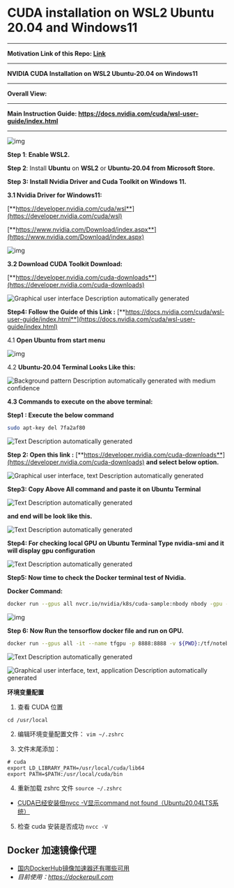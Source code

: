 # CUDA installation on WSL2 Ubuntu 20.04 and Windows11 
---

**Motivation Link of this Repo: [Link](https://2022.ubucon.asia/sessions/cuda-with-wsl2-and-ubuntu-without-docker/)**

---

**NVIDIA CUDA Installation on WSL2 Ubuntu-20.04 on Windows11**

---

**Overall View:**

---

**Main Instruction Guide: https://docs.nvidia.com/cuda/wsl-user-guide/index.html**     

---

![img](https://raw.githubusercontent.com/ashishpatel26/Cuda-installation-on-WSL2-Ubuntu-20.04-and-Windows11/main/Images/clip_image002.jpg)

**Step 1**: **Enable WSL2.**

**Step 2**: Install **Ubuntu** on **WSL2** or **Ubuntu-20.04 from Microsoft Store.**

**Step 3: Install Nvidia Driver and Cuda Toolkit on Windows 11.**

**3.1 Nvidia Driver for Windows11:**

[**https://developer.nvidia.com/cuda/wsl**](https://developer.nvidia.com/cuda/wsl)

[**https://www.nvidia.com/Download/index.aspx**](https://www.nvidia.com/Download/index.aspx)

![img](https://raw.githubusercontent.com/ashishpatel26/Cuda-installation-on-WSL2-Ubuntu-20.04-and-Windows11/main/Images/clip_image004.jpg)                  

**3.2 Download CUDA Toolkit Download:**

[**https://developer.nvidia.com/cuda-downloads**](https://developer.nvidia.com/cuda-downloads)

![Graphical user interface  Description automatically generated](https://raw.githubusercontent.com/ashishpatel26/Cuda-installation-on-WSL2-Ubuntu-20.04-and-Windows11/main/Images/clip_image006.jpg)

**Step4: Follow the Guide of this Link :** [**https://docs.nvidia.com/cuda/wsl-user-guide/index.html**](https://docs.nvidia.com/cuda/wsl-user-guide/index.html)

4.1 **Open Ubuntu from start menu**

![img](https://raw.githubusercontent.com/ashishpatel26/Cuda-installation-on-WSL2-Ubuntu-20.04-and-Windows11/main/Images/clip_image008.jpg)

4.2 **Ubuntu-20.04 Terminal Looks Like this:**

![Background pattern  Description automatically generated with medium confidence](https://raw.githubusercontent.com/ashishpatel26/Cuda-installation-on-WSL2-Ubuntu-20.04-and-Windows11/main/Images/clip_image010.jpg)
 

**4.3 Commands to execute on the above terminal:**

**Step1 : Execute the below command**

```bash
sudo apt-key del 7fa2af80
```



![Text  Description automatically generated](https://raw.githubusercontent.com/ashishpatel26/Cuda-installation-on-WSL2-Ubuntu-20.04-and-Windows11/main/Images/clip_image012.jpg)

**Step 2: Open this link :** [**https://developer.nvidia.com/cuda-downloads**](https://developer.nvidia.com/cuda-downloads) **and select below option.**

![Graphical user interface, text  Description automatically generated](https://raw.githubusercontent.com/ashishpatel26/Cuda-installation-on-WSL2-Ubuntu-20.04-and-Windows11/main/Images/clip_image014.jpg)

 

 

 

**Step3: Copy Above All command and paste it on Ubuntu Terminal**

![Text  Description automatically generated](https://raw.githubusercontent.com/ashishpatel26/Cuda-installation-on-WSL2-Ubuntu-20.04-and-Windows11/main/Images/clip_image016.jpg)

**and end will be look like this.**

![Text  Description automatically generated](https://raw.githubusercontent.com/ashishpatel26/Cuda-installation-on-WSL2-Ubuntu-20.04-and-Windows11/main/Images/clip_image018.jpg)

**Step4: For checking local GPU on Ubuntu Terminal Type nvidia-smi and it will display gpu configuration**

![Text  Description automatically generated](https://raw.githubusercontent.com/ashishpatel26/Cuda-installation-on-WSL2-Ubuntu-20.04-and-Windows11/main/Images/clip_image020.jpg)

**Step5: Now time to check the Docker terminal test of Nvidia.**

**Docker Command:** 

```bash
docker run --gpus all nvcr.io/nvidia/k8s/cuda-sample:nbody nbody -gpu -benchmark
```

 

![img](https://raw.githubusercontent.com/ashishpatel26/Cuda-installation-on-WSL2-Ubuntu-20.04-and-Windows11/main/Images/clip_image022.jpg)

**Step 6: Now Run the tensorflow docker file and run on GPU.**

```bash
docker run --gpus all -it --name tfgpu -p 8888:8888 -v ${PWD}:/tf/notebooks tensorflow/tensorflow:latest-gpu-jupyter
```



![Text  Description automatically generated](https://raw.githubusercontent.com/ashishpatel26/Cuda-installation-on-WSL2-Ubuntu-20.04-and-Windows11/main/Images/clip_image024.jpg)

![Graphical user interface, text, application  Description automatically generated](https://raw.githubusercontent.com/ashishpatel26/Cuda-installation-on-WSL2-Ubuntu-20.04-and-Windows11/main/Images/clip_image026.jpg)

**环境变量配置**

1. 查看 CUDA 位置

```
cd /usr/local
```

2. 编辑环境变量配置文件：
``vim ~/.zshrc``

3. 文件末尾添加：
```
# cuda
export LD_LIBRARY_PATH=/usr/local/cuda/lib64
export PATH=$PATH:/usr/local/cuda/bin
```

4. 重新加载 zshrc 文件
```source ~/.zshrc```

- [CUDA已经安装但nvcc -V显示command not found（Ubuntu20.04LTS系统）
](https://www.cnblogs.com/ksky-2023/p/17389977.html)

5. 检查 cuda 安装是否成功
```nvcc -V```

## Docker 加速镜像代理
- [国内DockerHub镜像加速器还有哪些可用](https://www.wangdu.site/course/2109.html)
- *目前使用：https://dockerpull.com*